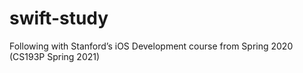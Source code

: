 # swift-study
Following with Stanford’s iOS Development course from Spring 2020 (CS193P Spring 2021)

